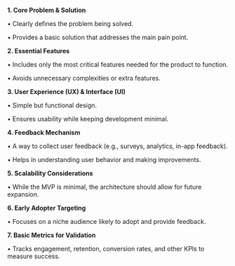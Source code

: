 
**1. Core Problem & Solution**

• Clearly defines the problem being solved.

• Provides a basic solution that addresses the main pain point.

  

**2. Essential Features**

• Includes only the most critical features needed for the product to function.

• Avoids unnecessary complexities or extra features.

  

**3. User Experience (UX) & Interface (UI)**

• Simple but functional design.

• Ensures usability while keeping development minimal.

  

**4. Feedback Mechanism**

• A way to collect user feedback (e.g., surveys, analytics, in-app feedback).

• Helps in understanding user behavior and making improvements.

  

**5. Scalability Considerations**

• While the MVP is minimal, the architecture should allow for future expansion.

  

**6. Early Adopter Targeting**

• Focuses on a niche audience likely to adopt and provide feedback.

  

**7. Basic Metrics for Validation**

• Tracks engagement, retention, conversion rates, and other KPIs to measure success.
